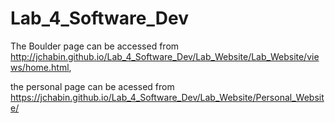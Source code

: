 # Lab_4_Software_Dev

The Boulder page can be accessed from http://jchabin.github.io/Lab_4_Software_Dev/Lab_Website/Lab_Website/views/home.html,


the personal page can be acessed from https://jchabin.github.io/Lab_4_Software_Dev/Lab_Website/Personal_Website/
